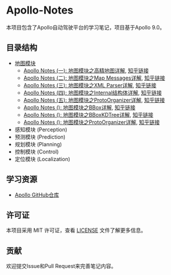 <!--
 * @Author: LOTEAT
 * @Date: 2025-06-23 13:40:24
-->
# Apollo-Notes

本项目包含了Apollo自动驾驶平台的学习笔记，项目基于Apollo 9.0。

## 目录结构

- [地图模块](./map)
  - [Apollo Notes (一): 地图模块之高精地图详解](./map/高精地图/高精地图详解.md), [知乎链接](https://zhuanlan.zhihu.com/p/1921517927062021124)
  - [Apollo Notes (二): 地图模块之Map Messages详解](./map/MapMessages/map_messages.md), [知乎链接](https://zhuanlan.zhihu.com/p/1924476056364098460)
  - [Apollo Notes (三): 地图模块之XML Parser详解](./map/XMLParser/xml_parser详解.md), [知乎链接](https://zhuanlan.zhihu.com/p/1924866027306615655)
  - [Apollo Notes (四): 地图模块之Internal结构体详解](./map/InternalStruct/internal_struct.md), [知乎链接](https://zhuanlan.zhihu.com/p/1925550940817192039)
  - [Apollo Notes (五): 地图模块之ProtoOrganizer详解](./map/ProtoOrganizer/proto_organizer.md), [知乎链接]()
  - [Apollo Notes (): 地图模块之BBox详解](./map/BBox/bbox.md), [知乎链接](https://zhuanlan.zhihu.com/p/1925506308330723138)
  - [Apollo Notes (): 地图模块之BBoxKDTree详解](), [知乎链接]()
  - [Apollo Notes (): 地图模块之ProtoOrganizer详解](), [知乎链接]()
- 感知模块 (Perception)
- 预测模块 (Prediction)
- 规划模块 (Planning)
- 控制模块 (Control)
- 定位模块 (Localization)

## 学习资源

- [Apollo GitHub仓库](https://github.com/ApolloAuto/apollo)

## 许可证

本项目采用 MIT 许可证，查看 [LICENSE](LICENSE) 文件了解更多信息。

## 贡献

欢迎提交Issue和Pull Request来完善笔记内容。